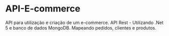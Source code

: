 # API-E-commerce
API para utilização e criação de um e-commerce.
API Rest - Utilizando .Net 5 e banco de dados MongoDB. 
Mapeando pedidos, clientes e produtos.
